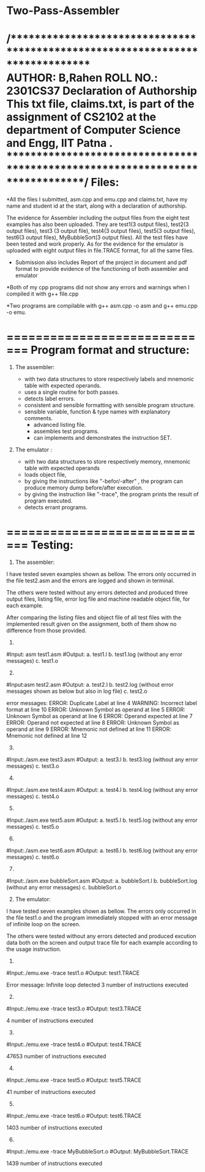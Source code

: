 # Two-Pass-Assembler
/*****************************************************************************																													
AUTHOR: B,Rahen
ROLL NO.: 2301CS37
Declaration of Authorship
This txt file, claims.txt, is part of the assignment of CS2102 at the 
department of Computer Science and Engg, IIT Patna . 
*****************************************************************************/
Files:
==========
*All the files I submitted, asm.cpp and emu.cpp and claims.txt, have my name and student id at the start, along with a declaration of authorship.

The evidence for Assembler including the output files from the eight test examples has also been uploaded. They are test1(3 output files), test2(3 output files), test3
(3 output file), test4(3 output files), test5(3 output files), test6(3 output files), MyBubbleSort(3 output files). All the test files have been tested and work properly. As for the evidence for the emulator is uploaded
with eight output files in file.TRACE format, for all the same files.

* Submission also includes Report of the project in document and pdf format to provide evidence of the functioning of both assembler and emulator

*Both of my cpp programs did not show any errors and warnings when I compiled it with g++ file.cpp

*Two programs are compilable with g++ asm.cpp -o asm and g++ emu.cpp -o emu.


=============================
Program format and structure:
=============================
1. The assembler:

    * with two data structures to store respectively labels and mnemonic table with expected operands.
    * uses a single routine for both passes.
    * detects label errors.
    * consistent and sensible formatting with sensible program structure. 
    * sensible variable, function & type names with explanatory comments.
		* advanced listing file.
		* assembles test programs.
	  * can implements and demonstrates the instruction SET.

2. The emulator :

    * with two data structures to store respectively memory, mnemonic table with expected operands
    * loads object file, 
    * by giving the instructions like "-befor/-after" , the program can produce memory dump before/after execution.
    * by giving the instruction like "-trace", the program prints the result of program executed.
    * detects errant programs.


=============================
Testing:
=============================

1. The assembler:

I have tested seven examples shown as bellow. The errors only occurred in the file test2.asm and the errors are logged and shown in terminal.

The others were tested without any errors detected and produced three output files, listing file, 
error log file and machine readable object file, for each example. 

After comparing the listing files and object file of all test files
with the implemented result given on the assignment, both of them show no difference 
from those provided.
 

1)
#Input: asm test1.asm
#Output: 
a. test1.l 
b. test1.log (without any error messages)
c. test1.o

2)
#Input:asm test2.asm
#Output: 
a. test2.l 
b. test2.log (without error messages shown as below but also in log file)
c. test2.o

error messages:
ERROR: Duplicate Label at line 4
WARNING: Incorrect label format at line 10
ERROR: Unknown Symbol as operand at line 5
ERROR: Unknown Symbol as operand at line 6
ERROR: Operand expected at line 7
ERROR: Operand not expected at line 8
ERROR: Unknown Symbol as operand at line 9
ERROR: Mnemonic not defined at line 11
ERROR: Mnemonic not defined at line 12

3)
#Input:./asm.exe test3.asm
#Output: 
a. test3.l 
b. test3.log (without any error messages)
c. test3.o

4)
#Input:./asm.exe test4.asm
#Output: 
a. test4.l 
b. test4.log (without any error messages)
c. test4.o

5)
#Input:./asm.exe test5.asm
#Output: 
a. test5.l 
b. test5.log (without any error messages)
c. test5.o

6)
#Input:./asm.exe test6.asm
#Output: 
a. test6.l 
b. test6.log (without any error messages)
c. test6.o

7)
#Input:./asm.exe bubbleSort.asm
#Output: 
a. bubbleSort.l 
b. bubbleSort.log (without any error messages)
c. bubbleSort.o


2. The emulator:

I have tested seven examples shown as bellow. The errors only occurred in the file test1.o and 
the program immediately stopped with an error message of infinite loop on the screen. 

The others were tested without any errors detected and produced excution data both on the screen and 
output trace file for each example according to the usage instruction. 

1)
#Input:./emu.exe -trace test1.o
#Output: test1.TRACE

Error message: 
Infinite loop detected
3 number of instructions executed

2)
#Input:./emu.exe -trace test3.o
#Output: test3.TRACE

4 number of instructions executed

3)
#Input:./emu.exe -trace test4.o
#Output: test4.TRACE

47653 number of instructions executed

4)
#Input:./emu.exe -trace test5.o
#Output: test5.TRACE

41 number of instructions executed

5)
#Input:./emu.exe -trace test6.o
#Output: test6.TRACE

1403 number of instructions executed

6)
#Input:./emu.exe -trace MyBubbleSort.o
#Output: MyBubbleSort.TRACE

1439 number of instructions executed
